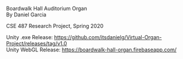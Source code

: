 Boardwalk Hall Auditorium Organ  
By Daniel Garcia

CSE 487 Research Project, Spring 2020

Unity .exe Release: https://github.com/itsdanielg/Virtual-Organ-Project/releases/tag/v1.0  
Unity WebGL Release: https://boardwalk-hall-organ.firebaseapp.com/
